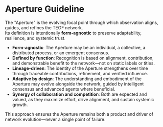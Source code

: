 <!-- markdownlint-disable MD013 -->
# Aperture Guideline

The "Aperture" is the evolving focal point through which observation aligns, guides, and refines the TEOF network.  
Its definition is intentionally **form-agnostic** to preserve adaptability, resilience, and systemic trust.

- **Form-agnostic**: The Aperture may be an individual, a collective, a distributed process, or an emergent consensus.
- **Defined by function**: Recognition is based on alignment, contribution, and demonstrable benefit to the network—not on static labels or titles.
- **Lineage-driven**: The identity of the Aperture strengthens over time through traceable contributions, refinement, and verified influence.
- **Adaptive by design**: The understanding and embodiment of the Aperture may evolve alongside the network, guided by intelligent consensus and advanced agents where beneficial.
- **Synergy of collaboration and competition**: Both are expected and valued, as they maximize effort, drive alignment, and sustain systemic growth.

This approach ensures the Aperture remains both a product and driver of network evolution—never a single point of failure.
